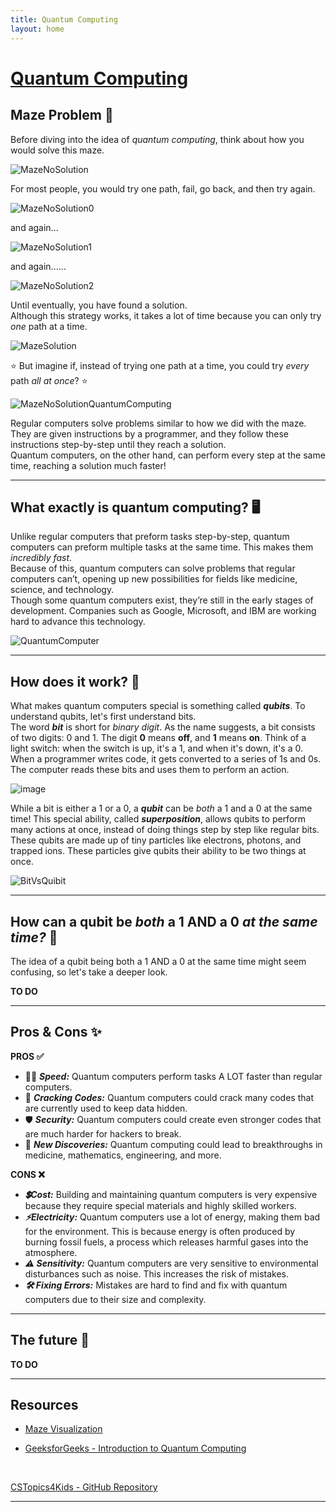 ```yaml
---
title: Quantum Computing
layout: home
---
```


# <ins> **Quantum Computing** </ins>


## Maze Problem 🧩

Before diving into the idea of *quantum computing*, think about how you would solve this maze.

![MazeNoSolution](https://github.com/user-attachments/assets/9a648135-2455-4c10-835f-4e88c5b4ee76)

For most people, you would try one path, fail, go back, and then try again.

![MazeNoSolution0](https://github.com/user-attachments/assets/ec16d53a-2428-47ca-a76d-2c68fab755ea)

and again...

![MazeNoSolution1](https://github.com/user-attachments/assets/6cb5b8b6-f534-4d68-82ae-12ee3f60995c)

and again......

![MazeNoSolution2](https://github.com/user-attachments/assets/a48e81c1-e7a2-40d5-9c96-ddf6915b697c)

Until eventually, you have found a solution. <br/>
Although this strategy works, it takes a lot of time because you can only try *one* path at a time.

![MazeSolution](https://github.com/user-attachments/assets/34fa7a46-7e3b-402e-b62d-ac3f325c409e)

⭐ But imagine if, instead of trying one path at a time, you could try *every* path *all at once*? ⭐

![MazeNoSolutionQuantumComputing](https://github.com/user-attachments/assets/da885acd-500b-4d1a-954a-3f6f4ed0498a)

Regular computers solve problems similar to how we did with the maze. They are given instructions by a programmer, and they follow these instructions step-by-step until they reach a solution. <br/>
Quantum computers, on the other hand, can perform every step at the same time, reaching a solution much faster!

_______________________________________________________________________________________________________________________________________________

## What exactly is quantum computing? 🖥️

Unlike regular computers that preform tasks step-by-step, quantum computers can preform multiple tasks at the same time. This makes them *incredibly fast*. <br/>
Because of this, quantum computers can solve problems that regular computers can’t, opening up new possibilities for fields like medicine, science, and technology. <br/>
Though some quantum computers exist, they’re still in the early stages of development. Companies such as Google, Microsoft, and IBM are working hard to advance this technology.

![QuantumComputer](https://github.com/user-attachments/assets/39ddee87-f56a-4508-858b-b14a07f411f0)

_______________________________________________________________________________________________________________________________________________

## How does it work? 🤔

What makes quantum computers special is something called ***qubits***. To understand qubits, let's first understand bits. <br/>
The word ***bit*** is short for *binary digit*. As the name suggests, a bit consists of two digits: 0 and 1. The digit **0** means **off**, and **1** means **on**. Think of a light switch: when the switch is up, it's a 1, and when it's down, it's a 0. <br/> 
When a programmer writes code, it gets converted to a series of 1s and 0s. The computer reads these bits and uses them to perform an action.

![image](https://github.com/user-attachments/assets/609b73a0-4cbb-46ed-a2a9-95761ea714ce)

While a bit is either a 1 or a 0, a ***qubit*** can be *both* a 1 and a 0 at the same time! This special ability, called ***superposition***, allows qubits to perform many actions at once, instead of doing things step by step like regular bits. These qubits are made up of tiny particles like electrons, photons, and trapped ions. These particles give qubits their ability to be two things at once.

![BitVsQuibit](https://github.com/user-attachments/assets/5b0f5b1e-e053-4d13-9f5b-e0b06b3c318f)

_______________________________________________________________________________________________________________________________________________

## How can a qubit be *both* a 1 AND a 0 *at the same time?* 🤯

The idea of a qubit being both a 1 AND a 0 at the same time might seem confusing, so let's take a deeper look. <br/>   

**TO DO**

_______________________________________________________________________________________________________________________________________________

## Pros & Cons ✨

**PROS ✅**
- 🏃‍♀️ ***Speed:*** Quantum computers perform tasks A LOT faster than regular computers.
- 🔐 ***Cracking Codes:*** Quantum computers could crack many codes that are currently used to keep data hidden.
- 🛡️ ***Security:*** Quantum computers could create even stronger codes that are much harder for hackers to break.
- 🔬 ***New Discoveries:*** Quantum computing could lead to breakthroughs in medicine, mathematics, engineering, and more.

**CONS ❌**
- ***💲Cost:*** Building and maintaining quantum computers is very expensive because they require special materials and highly skilled workers.
- ***⚡Electricity:*** Quantum computers use a lot of energy, making them bad for the environment. This is because energy is often produced by burning fossil fuels, a process which releases harmful gases into the atmosphere.
- ***⚠️ Sensitivity:*** Quantum computers are very sensitive to environmental disturbances such as noise. This increases the risk of mistakes.
- ***🛠️ Fixing Errors:*** Mistakes are hard to find and fix with quantum computers due to their size and complexity.

_______________________________________________________________________________________________________________________________________________

## The future 🚀   

**TO DO**

_______________________________________________________________________________________________________________________________________________

## Resources
- [Maze Visualization]
- [GeeksforGeeks - Introduction to Quantum Computing]

   <br/>

[CSTopics4Kids - GitHub Repository]

----

[Maze Visualization]: https://youtube.com/shorts/JbkuqnqDKnE?si=6xV3VrsKE9a8E5w9
[GeeksforGeeks - Introduction to Quantum Computing]: https://www.geeksforgeeks.org/introduction-quantum-computing/
[CS Topics 4 Kids]: https://just-the-docs.github.io/just-the-docs/
[CSTopics4Kids - GitHub Repository]: https://github.com/JessWagner805/CSTopics4Kids
